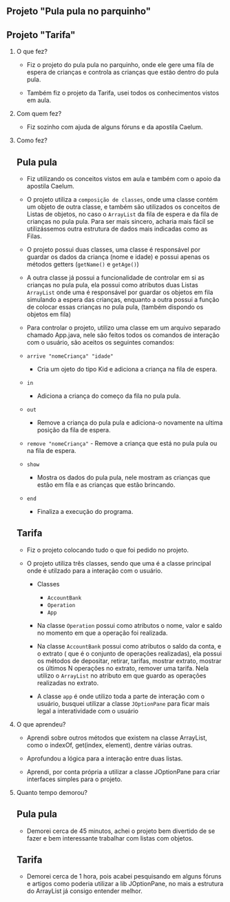 ## Projeto "Pula pula no parquinho"
## Projeto "Tarifa"

1. O que fez?
    - Fiz o projeto do pula pula no parquinho, onde ele gere uma fila de espera de crianças e controla as crianças que estão dentro do pula pula.

    - Também fiz o projeto da Tarifa, usei todos os conhecimentos vistos em aula.

2. Com quem fez?
    - Fiz sozinho com ajuda de alguns fóruns e da apostila Caelum.

3. Como fez?

    ## Pula pula
    - Fiz utilizando os conceitos vistos em aula e também com o apoio da apostila Caelum.
    
    - O projeto utiliza a `composição de classes`, onde uma classe contém um objeto de outra classe, e também são utilizados os conceitos de Listas de objetos, no caso o `ArrayList` da fila de espera e da fila de crianças no pula pula. Para ser mais sincero, acharia mais fácil se utilizássemos outra estrutura de dados mais indicadas como as Filas.
    
    - O projeto possui duas classes, uma classe é responsável por guardar os dados da criança (nome e idade) e possui apenas os métodos getters (`getName()` e `getAge()`)
    
    - A outra classe já possui a funcionalidade de controlar em si as crianças no pula pula, ela possui como atributos duas Listas `ArrayList` onde uma é responsável por guardar os objetos em fila simulando a espera das crianças, enquanto a outra possui a função de colocar essas crianças no pula pula, (também dispondo os objetos em fila)
    
    - Para controlar o projeto, utilizo uma classe em um arquivo separado chamado App.java, nele são feitos todos os comandos de interação com o usuário, são aceitos os seguintes comandos:
    - `arrive "nomeCriança" "idade"`
        - Cria um ojeto do tipo Kid e adiciona a criança na fila de espera.
    - `in`
        - Adiciona a criança do começo da fila no pula pula.
    - `out`
        - Remove a criança do pula pula e adiciona-o novamente na ultima posição da fila de espera. 

    - `remove "nomeCriança"` - Remove a criança que está no pula pula ou na fila de espera. 


    - `show`
        - Mostra os dados do pula pula, nele mostram as crianças que estão em fila e as crianças que estão brincando.
    - `end`
        - Finaliza a execução do programa.

    ## Tarifa

    - Fiz o projeto colocando tudo o que foi pedido no projeto.

    - O projeto utiliza três classes, sendo que uma é a classe principal onde é utilzado para a interação com o usuário.

        - Classes
            - `AccountBank`
            - `Operation`
            - `App` 
        
        - Na classe `Operation` possui como atributos o nome, valor e saldo no momento em que a operação foi realizada.

        - Na classe `AccountBank` possui como atributos o saldo da conta, e o extrato ( que é o conjunto de operações realizadas), ela possui os métodos de depositar, retirar, tarifas, mostrar extrato, mostrar os últimos N operações no extrato, remover uma tarifa. Nela utilizo o `ArrayList` no atributo em que guardo as operações realizadas no extrato.

        - A classe `app` é onde utilizo toda a parte de interação com o usuário, busquei utilizar a classe `JOptionPane` para ficar mais legal a interatividade com o usuário


4. O que aprendeu?

    - Aprendi sobre outros métodos que existem na classe ArrayList, como o indexOf, get(index, element), dentre várias outras.
    - Aprofundou a lógica para a interação entre duas listas.

    - Aprendi, por conta própria a utilizar a classe JOptionPane para criar interfaces simples para o projeto.

5. Quanto tempo demorou?

    ## Pula pula
    - Demorei cerca de 45 minutos, achei o projeto bem divertido de se fazer e bem interessante trabalhar com listas com objetos.

    ## Tarifa
    - Demorei cerca de 1 hora, pois acabei pesquisando em alguns fóruns e artigos como poderia utilizar a lib JOptionPane, no mais a estrutura do ArrayList já consigo entender melhor. 
